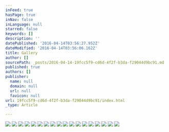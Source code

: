 ```yaml
---
inFeed: true
hasPage: true
inNav: false
inLanguage: null
starred: false
keywords: []
description: ''
datePublished: '2016-04-14T03:56:27.952Z'
dateModified: '2016-04-14T03:56:06.162Z'
title: Gallery
author: []
sourcePath: _posts/2016-04-14-19fcc5f9-cd6d-4f2f-b3da-f29044d9bc91.md
published: true
authors: []
publisher:
  name: null
  domain: null
  url: null
  favicon: null
url: 19fcc5f9-cd6d-4f2f-b3da-f29044d9bc91/index.html
_type: Article

---
```

![](https://the-grid-user-content.s3-us-west-2.amazonaws.com/ee0320a0-c81a-40cf-bf28-7dfc30d23111.jpg)
![](https://the-grid-user-content.s3-us-west-2.amazonaws.com/8712906c-f917-40ba-a38e-2d1f7925649a.jpg)
![](https://the-grid-user-content.s3-us-west-2.amazonaws.com/d804c0f3-b246-4ad0-8e5c-31d2ea848ed8.jpg)
![](https://the-grid-user-content.s3-us-west-2.amazonaws.com/d06f78ac-17c2-4372-adae-99cac18d8a8c.jpg)
![](https://the-grid-user-content.s3-us-west-2.amazonaws.com/10e4c241-ba25-431d-b165-ab1b5205d72f.jpg)
![](https://the-grid-user-content.s3-us-west-2.amazonaws.com/38043bec-8fa9-4fa3-85fa-569b28e0c065.jpg)
![](https://the-grid-user-content.s3-us-west-2.amazonaws.com/3275eb90-b3cd-44f2-83d3-45299a03234d.jpg)
![](https://the-grid-user-content.s3-us-west-2.amazonaws.com/51eaa3b1-7b9c-49e8-921b-93e35eebae9b.jpg)
![](https://the-grid-user-content.s3-us-west-2.amazonaws.com/9b082c71-8ac4-4aaa-a35b-f03ad407df45.jpg)
![](https://the-grid-user-content.s3-us-west-2.amazonaws.com/a907cf8a-4167-4964-8443-03f137279f30.jpg)
![](https://the-grid-user-content.s3-us-west-2.amazonaws.com/c03fcc61-5548-4c47-8d98-8eac09e3ee1d.jpg)
![](https://the-grid-user-content.s3-us-west-2.amazonaws.com/c5bd2759-2f30-4154-afd4-cbd99c36b1a3.jpg)
![](https://the-grid-user-content.s3-us-west-2.amazonaws.com/da3447d3-a849-4285-bf8b-c8fa348e5f8d.jpg)
![](https://the-grid-user-content.s3-us-west-2.amazonaws.com/a83e062f-efab-456d-92a6-5b97a3936440.jpg)
![](https://the-grid-user-content.s3-us-west-2.amazonaws.com/b5be557f-5c31-4c5d-a45a-a07da50e66ce.jpg)
![](https://the-grid-user-content.s3-us-west-2.amazonaws.com/b2ed441c-9cc8-4926-98fd-5d6a76556fba.jpg)
![](https://the-grid-user-content.s3-us-west-2.amazonaws.com/a80a1709-0f5e-4b0d-bade-06beb5765568.jpg)
![](https://the-grid-user-content.s3-us-west-2.amazonaws.com/aacc2f38-baa2-43c2-a56d-384ae3185124.jpg)